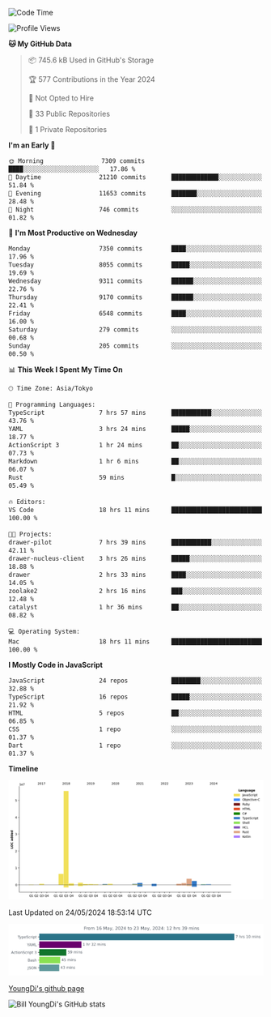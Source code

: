 <!--START_SECTION:waka-->
![Code Time](http://img.shields.io/badge/Code%20Time-700%20hrs%2020%20mins-blue)

![Profile Views](http://img.shields.io/badge/Profile%20Views-2-blue)

**🐱 My GitHub Data** 

> 📦 745.6 kB Used in GitHub's Storage 
 > 
> 🏆 577 Contributions in the Year 2024
 > 
> 🚫 Not Opted to Hire
 > 
> 📜 33 Public Repositories 
 > 
> 🔑 1 Private Repositories 
 > 
**I'm an Early 🐤** 

```text
🌞 Morning                7309 commits        ████░░░░░░░░░░░░░░░░░░░░░   17.86 % 
🌆 Daytime                21210 commits       █████████████░░░░░░░░░░░░   51.84 % 
🌃 Evening                11653 commits       ███████░░░░░░░░░░░░░░░░░░   28.48 % 
🌙 Night                  746 commits         ░░░░░░░░░░░░░░░░░░░░░░░░░   01.82 % 
```
📅 **I'm Most Productive on Wednesday** 

```text
Monday                   7350 commits        ████░░░░░░░░░░░░░░░░░░░░░   17.96 % 
Tuesday                  8055 commits        █████░░░░░░░░░░░░░░░░░░░░   19.69 % 
Wednesday                9311 commits        ██████░░░░░░░░░░░░░░░░░░░   22.76 % 
Thursday                 9170 commits        ██████░░░░░░░░░░░░░░░░░░░   22.41 % 
Friday                   6548 commits        ████░░░░░░░░░░░░░░░░░░░░░   16.00 % 
Saturday                 279 commits         ░░░░░░░░░░░░░░░░░░░░░░░░░   00.68 % 
Sunday                   205 commits         ░░░░░░░░░░░░░░░░░░░░░░░░░   00.50 % 
```


📊 **This Week I Spent My Time On** 

```text
🕑︎ Time Zone: Asia/Tokyo

💬 Programming Languages: 
TypeScript               7 hrs 57 mins       ███████████░░░░░░░░░░░░░░   43.76 % 
YAML                     3 hrs 24 mins       █████░░░░░░░░░░░░░░░░░░░░   18.77 % 
ActionScript 3           1 hr 24 mins        ██░░░░░░░░░░░░░░░░░░░░░░░   07.73 % 
Markdown                 1 hr 6 mins         ██░░░░░░░░░░░░░░░░░░░░░░░   06.07 % 
Rust                     59 mins             █░░░░░░░░░░░░░░░░░░░░░░░░   05.49 % 

🔥 Editors: 
VS Code                  18 hrs 11 mins      █████████████████████████   100.00 % 

🐱‍💻 Projects: 
drawer-pilot             7 hrs 39 mins       ███████████░░░░░░░░░░░░░░   42.11 % 
drawer-nucleus-client    3 hrs 26 mins       █████░░░░░░░░░░░░░░░░░░░░   18.88 % 
drawer                   2 hrs 33 mins       ████░░░░░░░░░░░░░░░░░░░░░   14.05 % 
zoolake2                 2 hrs 16 mins       ███░░░░░░░░░░░░░░░░░░░░░░   12.48 % 
catalyst                 1 hr 36 mins        ██░░░░░░░░░░░░░░░░░░░░░░░   08.82 % 

💻 Operating System: 
Mac                      18 hrs 11 mins      █████████████████████████   100.00 % 
```

**I Mostly Code in JavaScript** 

```text
JavaScript               24 repos            ████████░░░░░░░░░░░░░░░░░   32.88 % 
TypeScript               16 repos            █████░░░░░░░░░░░░░░░░░░░░   21.92 % 
HTML                     5 repos             ██░░░░░░░░░░░░░░░░░░░░░░░   06.85 % 
CSS                      1 repo              ░░░░░░░░░░░░░░░░░░░░░░░░░   01.37 % 
Dart                     1 repo              ░░░░░░░░░░░░░░░░░░░░░░░░░   01.37 % 
```



**Timeline**

![Lines of Code chart](https://raw.githubusercontent.com/Youngdi/Youngdi/master/assets/bar_graph.png)


 Last Updated on 24/05/2024 18:53:14 UTC
<!--END_SECTION:waka-->

![wakatime](./images/stat.svg)

[YoungDi's github page](https://youngdi.github.io)

![Bill YoungDi's GitHub stats](https://github-readme-stats.vercel.app/api?username=youngdi&count_private=true&show_icons=true)
